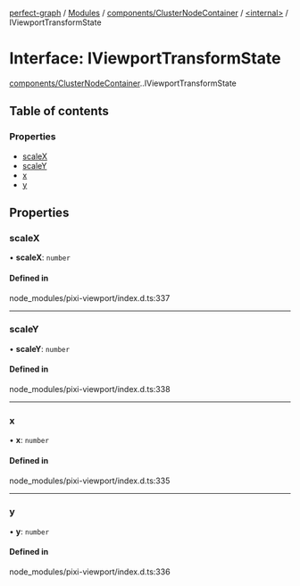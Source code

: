 [perfect-graph](../README.md) / [Modules](../modules.md) / [components/ClusterNodeContainer](../modules/components_ClusterNodeContainer.md) / [<internal\>](../modules/components_ClusterNodeContainer._internal_.md) / IViewportTransformState

# Interface: IViewportTransformState

[components/ClusterNodeContainer](../modules/components_ClusterNodeContainer.md).[<internal>](../modules/components_ClusterNodeContainer._internal_.md).IViewportTransformState

## Table of contents

### Properties

- [scaleX](components_ClusterNodeContainer._internal_.IViewportTransformState.md#scalex)
- [scaleY](components_ClusterNodeContainer._internal_.IViewportTransformState.md#scaley)
- [x](components_ClusterNodeContainer._internal_.IViewportTransformState.md#x)
- [y](components_ClusterNodeContainer._internal_.IViewportTransformState.md#y)

## Properties

### scaleX

• **scaleX**: `number`

#### Defined in

node_modules/pixi-viewport/index.d.ts:337

___

### scaleY

• **scaleY**: `number`

#### Defined in

node_modules/pixi-viewport/index.d.ts:338

___

### x

• **x**: `number`

#### Defined in

node_modules/pixi-viewport/index.d.ts:335

___

### y

• **y**: `number`

#### Defined in

node_modules/pixi-viewport/index.d.ts:336

